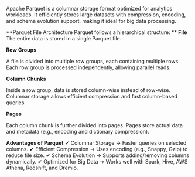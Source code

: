 Apache Parquet is a columnar storage format optimized for analytics workloads. It efficiently stores large datasets with compression, encoding, and schema 
evolution support, making it ideal for big data processing.

**Parquet File Architecture
Parquet follows a hierarchical structure:
**
**File**
The entire data is stored in a single Parquet file.

**Row Groups**

A file is divided into multiple row groups, each containing multiple rows.
Each row group is processed independently, allowing parallel reads.

**Column Chunks**

Inside a row group, data is stored column-wise instead of row-wise.
Columnar storage allows efficient compression and fast column-based queries.

**Pages**

Each column chunk is further divided into pages.
Pages store actual data and metadata (e.g., encoding and dictionary compression).

**Advantages of Parquet**
✔ Columnar Storage → Faster queries on selected columns.
✔ Efficient Compression → Uses encoding (e.g., Snappy, Gzip) to reduce file size.
✔ Schema Evolution → Supports adding/removing columns dynamically.
✔ Optimized for Big Data → Works well with Spark, Hive, AWS Athena, Redshift, and Dremio.
